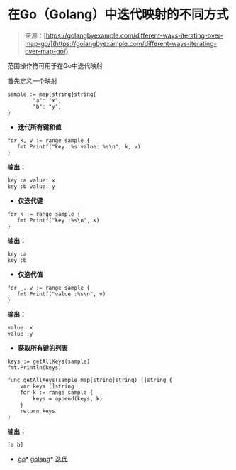 <!--yml

类别：未分类

日期：2024-10-13 06:02:04

-->

# 在Go（Golang）中迭代映射的不同方式

> 来源：[https://golangbyexample.com/different-ways-iterating-over-map-go/](https://golangbyexample.com/different-ways-iterating-over-map-go/)

范围操作符可用于在Go中迭代映射

首先定义一个映射

```
sample := map[string]string{
        "a": "x",
        "b": "y",
}
```

+   **迭代所有键和值**

```
for k, v := range sample {
   fmt.Printf("key :%s value: %s\n", k, v)
}
```

**输出：**

```
key :a value: x
key :b value: y
```

+   **仅迭代键**

```
for k := range sample {
   fmt.Printf("key :%s\n", k)
}
```

**输出：**

```
key :a
key :b
```

+   **仅迭代值**

```
for _, v := range sample {
   fmt.Printf("value :%s\n", v)
}
```

**输出：**

```
value :x
value :y
```

+   **获取所有键的列表**

```
keys := getAllKeys(sample)
fmt.Println(keys)

func getAllKeys(sample map[string]string) []string {
    var keys []string
    for k := range sample {
        keys = append(keys, k)
    }
    return keys
}
```

**输出：**

```
[a b]
```

+   [go](https://golangbyexample.com/tag/go/)*   [golang](https://golangbyexample.com/tag/golang/)*   [迭代](https://golangbyexample.com/tag/iteration/)
